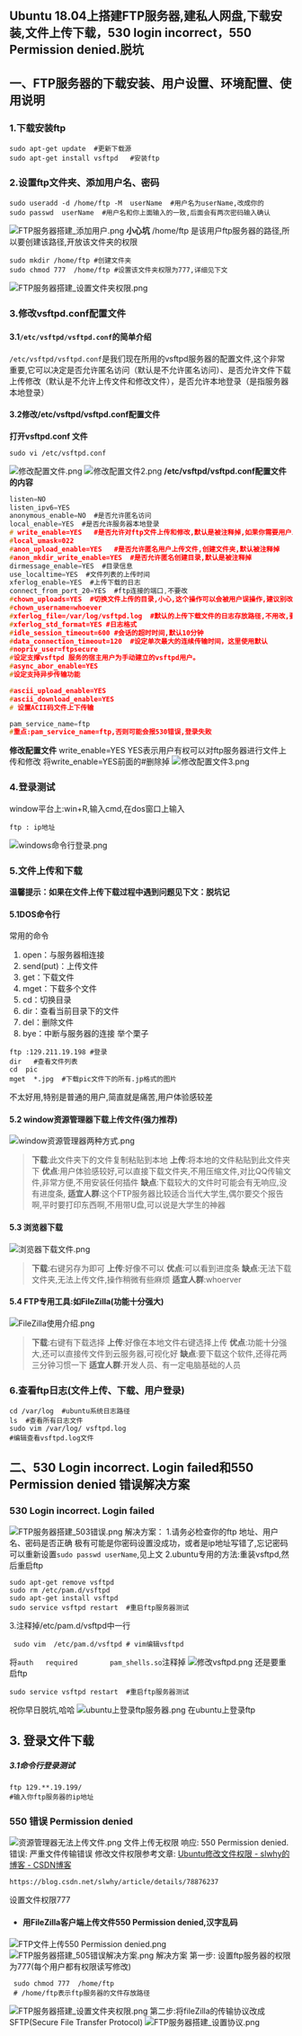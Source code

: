 ## Ubuntu 18.04上搭建FTP服务器,建私人网盘,下载安装,文件上传下载，530 login incorrect，550 Permission denied.脱坑
## 一、FTP服务器的下载安装、用户设置、环境配置、使用说明
### 1.下载安装ftp
```shell
sudo apt-get update  #更新下载源
sudo apt-get install vsftpd   #安装ftp
```
### 2.设置ftp文件夹、添加用户名、密码
```shell
sudo useradd -d /home/ftp -M  userName  #用户名为userName,改成你的
sudo passwd  userName  #用户名和你上面输入的一致,后面会有两次密码输入确认
```
![FTP服务器搭建_添加用户.png](attachments\c9c175d1.png)
**小心坑** /home/ftp 是该用户ftp服务器的路径,所以要创建该路径,开放该文件夹的权限
```shell
sudo mkdir /home/ftp #创建文件夹
sudo chmod 777  /home/ftp #设置该文件夹权限为777,详细见下文
```
![FTP服务器搭建_设置文件夹权限.png](attachments\d45a6582.png)
### 3.修改vsftpd.conf配置文件
#### 3.1`/etc/vsftpd/vsftpd.conf`的简单介绍
`/etc/vsftpd/vsftpd.conf`是我们现在所用的vsftpd服务器的配置文件,这个非常重要,它可以决定是否允许匿名访问（默认是不允许匿名访问）、是否允许文件下载上传修改（默认是不允许上传文件和修改文件），是否允许本地登录（是指服务器本地登录）
#### 3.2修改/etc/vsftpd/vsftpd.conf配置文件
**打开vsftpd.conf 文件**
```shell
sudo vi /etc/vsftpd.conf 
```
![修改配置文件.png](attachments\97044ce1.png)
![修改配置文件2.png](attachments\e49b5fb0.png)
**/etc/vsftpd/vsftpd.conf配置文件的内容**
``` C
listen=NO
listen_ipv6=YES
anonymous_enable=NO  #是否允许匿名访问
local_enable=YES  #是否允许服务器本地登录
# write_enable=YES   #是否允许对ftp文件上传和修改,默认是被注释掉,如果你需要用户上传文件,就将#去掉即可,见下文
#local_umask=022
#anon_upload_enable=YES   #是否允许匿名用户上传文件,创建文件夹,默认被注释掉
#anon_mkdir_write_enable=YES  #是否允许匿名创建目录,默认是被注释掉
dirmessage_enable=YES  #目录信息
use_localtime=YES  #文件列表的上传时间
xferlog_enable=YES  #上传下载的日志
connect_from_port_20=YES  #ftp连接的端口,不要改
#chown_uploads=YES  #切换文件上传的目录,小心,这个操作可以会被用户误操作,建议别改
#chown_username=whoever
#xferlog_file=/var/log/vsftpd.log  #默认的上传下载文件的日志存放路径,不用改,要查看日志见本文最后面
#xferlog_std_format=YES #日志格式
#idle_session_timeout=600 #会话的超时时间,默认10分钟
#data_connection_timeout=120  #设定单次最大的连续传输时间，这里使用默认
#nopriv_user=ftpsecure
#设定支撑vsftpd 服务的宿主用户为手动建立的vsftpd用户。
#async_abor_enable=YES 
#设定支持异步传输功能

#ascii_upload_enable=YES
#ascii_download_enable=YES
# 设置ACII码文件上下传输

pam_service_name=ftp
#重点:pam_service_name=ftp,否则可能会报530错误,登录失败
```
**修改配置文件**
write_enable=YES  YES表示用户有权可以对ftp服务器进行文件上传和修改
将write_enable=YES前面的#删除掉
![修改配置文件3.png](attachments\d6159da1.png)

### 4.登录测试
window平台上:win+R,输入cmd,在dos窗口上输入
```shell
ftp : ip地址
```
![windows命令行登录.png](attachments\5e029215.png)
### 5.文件上传和下载
**温馨提示：如果在文件上传下载过程中遇到问题见下文：脱坑记**
#### 5.1DOS命令行
常用的命令
1. open：与服务器相连接
2. send(put)：上传文件
3. get：下载文件
4. mget：下载多个文件
5. cd：切换目录 
6. dir：查看当前目录下的文件
7. del：删除文件
8. bye：中断与服务器的连接
举个栗子
```shell
ftp :129.211.19.198 #登录
dir   #查看文件列表
cd  pic 
mget  *.jpg  #下载pic文件下的所有.jp格式的图片
```
不太好用,特别是普通的用户,简直就是痛苦,用户体验感较差
#### 5.2 window资源管理器下载上传文件(强力推荐)
![window资源管理器两种方式.png](attachments\5c832b08.png)
>**下载**:此文件夹下的文件复制粘贴到本地
**上传**:将本地的文件粘贴到此文件夹下
**优点**:用户体验感较好,可以直接下载文件夹,不用压缩文件,对比QQ传输文件,非常方便,不用安装任何插件
**缺点**:下载较大的文件时可能会有无响应,没有进度条,
**适宜人群**:这个FTP服务器比较适合当代大学生,偶尔要交个报告啊,平时要打印东西啊,不用带U盘,可以说是大学生的神器
#### 5.3 浏览器下载
![浏览器下载文件.png](attachments\b4a12e26.png)
>**下载**:右键另存为即可
>**上传**:好像不可以
>**优点**:可以看到进度条
>**缺点**:无法下载文件夹,无法上传文件,操作稍微有些麻烦
>**适宜人群**:whoerver
#### 5.4 FTP专用工具:如FileZilla(功能十分强大)
![FileZilla使用介绍.png](attachments\837a1885.png)
>**下载**:右键有下载选择
>**上传**:好像在本地文件右键选择上传
>**优点**:功能十分强大,还可以直接传文件到云服务器,可视化好
>**缺点**:要下载这个软件,还得花两三分钟习惯一下
>**适宜人群**:开发人员、有一定电脑基础的人员
>
### 6.查看ftp日志(文件上传、下载、用户登录)

```shell
cd /var/log  #ubuntu系统日志路径
ls  #查看所有日志文件
sudo vim /var/log/ vsftpd.log   
#编辑查看vsftpd.log文件

```
## 二、530 Login incorrect. Login failed和550 Permission denied 错误解决方案
### 530 Login incorrect. Login failed
![FTP服务器搭建_503错误.png](attachments\70953ec9.png)
解决方案：
1.请务必检查你的ftp 地址、用户名、密码是否正确
极有可能是你密码设置没成功，或者是ip地址写错了,忘记密码可以重新设置`sudo passwd userName`,见上文
2.ubuntu专用的方法:重装vsftpd,然后重启ftp
```shell
sudo apt-get remove vsftpd
sudo rm /etc/pam.d/vsftpd
sudo apt-get install vsftpd 
sudo service vsftpd restart  #重启ftp服务器测试
```
3.注释掉/etc/pam.d/vsftpd中一行
```shell
 sudo vim  /etc/pam.d/vsftpd # vim编辑vsftpd
```
将`auth   required        pam_shells.so`注释掉
![修改vsftpd.png](attachments\0d7e2e3d.png)
还是要重启ftp
```shell
sudo service vsftpd restart  #重启ftp服务器测试
```
祝你早日脱坑,哈哈
![ubuntu上登录ftp服务器.png](attachments\702f989f.png)
在ubuntu上登录ftp
##  3. 登录文件下载
##### 3.1命令行登录测试
```shell
ftp 129.**.19.199/  
#输入你ftp服务器的ip地址
```

### 550 错误 Permission denied
![资源管理器无法上传文件.png](attachments\f83df93c.png)
文件上传无权限
响应:	550 Permission denied.
错误:	严重文件传输错误
修改文件权限参考文章:
[Ubuntu修改文件权限 - slwhy的博客 - CSDN博客](https://blog.csdn.net/slwhy/article/details/78876237)
```
https://blog.csdn.net/slwhy/article/details/78876237
```
设置文件权限777
- #### 用FileZilla客户端上传文件550 Permission denied,汉字乱码
![FTP文件上传550 Permission denied.png](attachments\a7335727.png)
![FTP服务器搭建_505错误解决方案.png](attachments\b9a30628.png)
解决方案
第一步: 设置ftp服务器的权限为777(每个用户都有权限读写修改)
```shell
 sudo chmod 777  /home/ftp  
 # /home/ftp表示ftp服务器的文件存放路径
```
![FTP服务器搭建_设置文件夹权限.png](attachments\458ebc3f.png)
第二步:将fileZilla的传输协议改成SFTP(Secure File Transfer Protocol)
![FTP服务器搭建_设置协议.png](attachments\a81ffce1.png)
